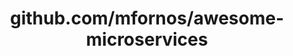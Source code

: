 ---
layout: post
title: github.com/mfornos/awesome-microservices
categories: link
tags: [انگلیسی, گیت‌هاب, برنامه‌نویسی]
---